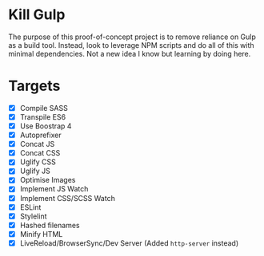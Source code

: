 # Kill Gulp
The purpose of this proof-of-concept project is to remove reliance on Gulp as a build tool. Instead, look to leverage NPM scripts and do all of this with minimal dependencies. Not a new idea I know but learning by doing here.

# Targets
- [x] Compile SASS
- [x] Transpile ES6
- [x] Use Boostrap 4
- [x] Autoprefixer
- [x] Concat JS
- [x] Concat CSS
- [x] Uglify CSS
- [x] Uglify JS
- [x] Optimise Images
- [x] Implement JS Watch
- [x] Implement CSS/SCSS Watch
- [x] ESLint
- [x] Stylelint
- [x] Hashed filenames
- [x] Minify HTML
- [x] LiveReload/BrowserSync/Dev Server (Added `http-server` instead)
